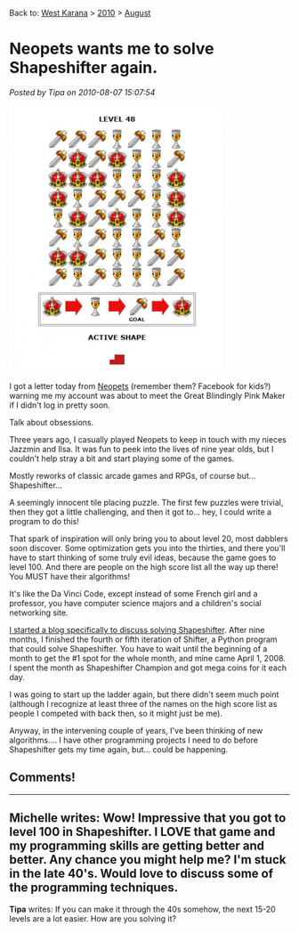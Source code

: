 Back to: [West Karana](/posts/westkarana.md) > [2010](/posts/2010/westkarana.md) > [August](./westkarana.md)
# Neopets wants me to solve Shapeshifter again.

*Posted by Tipa on 2010-08-07 15:07:54*

[![](../../../uploads/2010/08/Fullscreen-capture-872010-35037-PM-382x480.jpg "Shapeshifter")](../../../uploads/2010/08/Fullscreen-capture-872010-35037-PM.jpg)

I got a letter today from [Neopets](http://www.neopets.com/) (remember them? Facebook for kids?) warning me my account was about to meet the Great Blindingly Pink Maker if I didn't log in pretty soon.

Talk about obsessions.

Three years ago, I casually played Neopets to keep in touch with my nieces Jazzmin and Ilsa. It was fun to peek into the lives of nine year olds, but I couldn't help stray a bit and start playing some of the games.

Mostly reworks of classic arcade games and RPGs, of course but... Shapeshifter...

A seemingly innocent tile placing puzzle. The first few puzzles were trivial, then they got a little challenging, and then it got to... hey, I could write a program to do this!

That spark of inspiration will only bring you to about level 20, most dabblers soon discover. Some optimization gets you into the thirties, and there you'll have to start thinking of some truly evil ideas, because the game goes to level 100. And there are people on the high score list all the way up there! You MUST have their algorithms!

It's like the Da Vinci Code, except instead of some French girl and a professor, you have computer science majors and a children's social networking site.

[I started a blog specifically to discuss solving Shapeshifter](http://shewhoshapes.wordpress.com/). After nine months, I finished the fourth or fifth iteration of Shifter, a Python program that could solve Shapeshifter. You have to wait until the beginning of a month to get the #1 spot for the whole month, and mine came April 1, 2008. I spent the month as Shapeshifter Champion and got mega coins for it each day.

I was going to start up the ladder again, but there didn't seem much point (although I recognize at least three of the names on the high score list as people I competed with back then, so it might just be me).

Anyway, in the intervening couple of years, I've been thinking of new algorithms.... I have other programming projects I need to do before Shapeshifter gets my time again, but... could be happening.

## Comments!
---
**Michelle** writes: Wow!  Impressive that you got to level 100 in Shapeshifter.  I LOVE that game and my programming skills are getting better and better.  Any chance you might help me?  I'm stuck in the late 40's.  Would love to discuss some of the programming techniques.
---
**Tipa** writes: If you can make it through the 40s somehow, the next 15-20 levels are a lot easier. How are you solving it?
